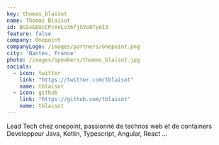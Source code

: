 ```yaml
---
key: thomas_blaisot
name: Thomas Blaisot
id: BGSxEEUcCPcYeLv36fjSVo87yeI3
feature: false
company: Onepoint
companyLogo: /images/partners/onepoint.png
city: 'Nantes, France'
photo: /images/speakers/thomas_blaisot.jpg
socials:
  - icon: twitter
    link: "https://twitter.com/tblaisot"
    name: tblaisot
  - icon: github
    link: "https://github.com/tblaisot"
    name: tblaisot
---
```


Lead Tech chez onepoint, passionné de technos web et de containers Developpeur Java, Kotlin, Typescript, Angular, React ...
